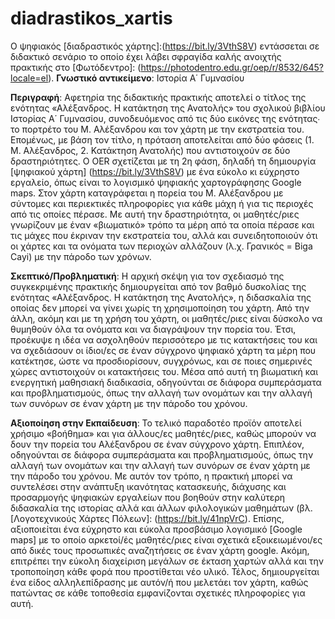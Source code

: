 # diadrastikos_xartis
Ο ψηφιακός [διαδραστικός χάρτης]:(https://bit.ly/3VthS8V) εντάσσεται σε διδακτικό σενάριο το οποίο έχει λάβει σφραγίδα καλής ανοιχτής πρακτικής στο [Φωτόδεντρο]: (https://photodentro.edu.gr/oep/r/8532/645?locale=el). 
**Γνωστικό αντικείμενο**: Ιστορία Α΄ Γυμνασίου

**Περιγραφή**: Αφετηρία της διδακτικής πρακτικής αποτελεί ο τίτλος της ενότητας «Αλέξανδρος. Η κατάκτηση της Ανατολής» του σχολικού βιβλίου Ιστορίας Α΄ Γυμνασίου, συνοδευόμενος από τις δύο εικόνες της ενότητας∙ το πορτρέτο του Μ. Αλέξανδρου και τον χάρτη με την εκστρατεία του. Επομένως, με βάση τον τίτλο, η πρόταση αποτελείται από δύο φάσεις (1. Μ. Αλέξανδρος, 2. Κατάκτηση Ανατολής) που αντιστοιχούν σε δύο δραστηριότητες. Ο OER σχετίζεται με τη 2η φάση, δηλαδή τη δημιουργία [ψηφιακού χάρτη] (https://bit.ly/3VthS8V) με ένα εύκολο κι εύχρηστο εργαλείο, όπως είναι το λογισμικό ψηφιακής χαρτογράφησης Google maps. Στον χάρτη καταγράφεται η πορεία του Μ. Αλέξανδρου με σύντομες και περιεκτικές πληροφορίες για κάθε μάχη ή για τις περιοχές από τις οποίες πέρασε. Με αυτή την δραστηριότητα, οι μαθητές/ριες γνωρίζουν με έναν «βιωματικό» τρόπο τα μέρη από τα οποία πέρασε και τις μάχες που έκριναν την εκστρατεία του, αλλά και συνειδητοποιούν ότι οι χάρτες και τα ονόματα των περιοχών αλλάζουν (λ.χ. Γρανικός = Biga Cayi) με την πάροδο των χρόνων. 

**Σκεπτικό/Προβληματική**: Η αρχική σκέψη για τον σχεδιασμό της συγκεκριμένης πρακτικής δημιουργείται από τον βαθμό δυσκολίας της ενότητας «Αλέξανδρος. Η κατάκτηση της Ανατολής», η διδασκαλία της οποίας δεν μπορεί να γίνει χωρίς τη χρησιμοποίηση του χάρτη. Από την άλλη, ακόμη και με τη χρήση του χάρτη, οι μαθητές/ριες είναι δύσκολο να θυμηθούν όλα τα ονόματα και να διαγράψουν την πορεία του. Έτσι, προέκυψε η ιδέα να ασχοληθούν περισσότερο με τις κατακτήσεις του και να σχεδιάσουν οι ίδιοι/ες σε έναν σύγχρονο ψηφιακό χάρτη τα μέρη που κατέκτησε, ώστε να προσδιορίσουν, συγχρόνως, και σε ποιες σημερινές χώρες αντιστοιχούν οι κατακτήσεις του. Μέσα από αυτή τη βιωματική και ενεργητική μαθησιακή διαδικασία, οδηγούνται σε διάφορα συμπεράσματα και προβληματισμούς, όπως την αλλαγή των ονομάτων και την αλλαγή των συνόρων σε έναν χάρτη με την πάροδο του χρόνου.

**Αξιοποίηση στην Εκπαίδευση**: Το τελικό παραδοτέο προϊόν αποτελεί χρήσιμο «βοήθημα» και για άλλους/ες μαθητές/ριες, καθώς μπορούν να δουν την πορεία του Αλέξανδρου σε έναν σύγχρονο χάρτη. Επιπλέον, οδηγούνται σε διάφορα συμπεράσματα και προβληματισμούς, όπως την αλλαγή των ονομάτων και την αλλαγή των συνόρων σε έναν χάρτη με την πάροδο του χρόνου. Με αυτόν τον τρόπο, η πρακτική μπορεί να συντελέσει στην ανάπτυξη ικανότητας κατασκευής, διάχυσης και προσαρμογής ψηφιακών εργαλείων που βοηθούν στην καλύτερη διδασκαλία της ιστορίας αλλά και άλλων φιλολογικών μαθημάτων (βλ. [Λογοτεχνικούς Χάρτες Πόλεων]: (https://bit.ly/41npVrC). Επίσης, αξιοποιείται ένα εύχρηστο και εύκολα προσβάσιμο λογισμικό [Google maps] με το οποίο αρκετοί/ές μαθητές/ριες είναι σχετικά εξοικειωμένοι/ες από δικές τους προσωπικές αναζητήσεις σε έναν χάρτη google. Ακόμη, επιτρέπει την εύκολη διαχείριση μεγάλων σε έκταση χαρτών αλλά και την τροποποίηση κάθε φορά που προστίθεται νέο υλικό. Τέλος, δημιουργείται ένα είδος αλληλεπίδρασης με αυτόν/ή που μελετάει τον χάρτη, καθώς πατώντας σε κάθε τοποθεσία εμφανίζονται σχετικές πληροφορίες για αυτή.
